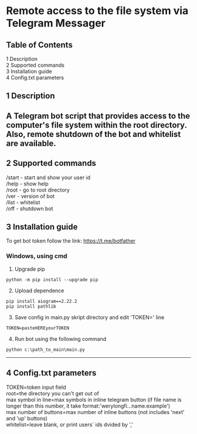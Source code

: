 # Remote access to the file system via Telegram Messager  
## Table of Contents  
1 Description  
2 Supported commands  
3 Installation guide  
4 Config.txt parameters  

## 1 Description  
A Telegram bot script that provides access to the computer's file system within the root directory. Also, remote shutdown of the bot and whitelist are available.
---  

## 2 Supported commands  
/start - start and show your user id  
/help - show help  
/root - go to root directory  
/ver - version of bot  
/list - whitelist  
/off - shutdown bot  

## 3 Installation guide  
To get bot token follow the link: https://t.me/botfather  
### Windows, using cmd  
1. Upgrade pip  
```
python -m pip install --upgrade pip
```
2. Upload dependence
```
pip install aiogram==2.22.2
pip install pathlib
```
3. Save config in main.py skript directory and edit 'TOKEN=' line
```
TOKEN=pasteHEREyourTOKEN
```
4. Run bot using the following command
```
python c:\path_to_main\main.py
```

---
## 4 Config.txt parameters  

TOKEN=token input field  
root=the directory you can't get out of  
max symbol in line=max symbols in inline telegram button (if file name is longer than this number, it take format:'werylongfi...name.example')  
max number of buttons=max number of inline buttons (not includes 'next' and 'up' buttons)  
whitelist=leave blank, or print users` ids dvided by ','  
